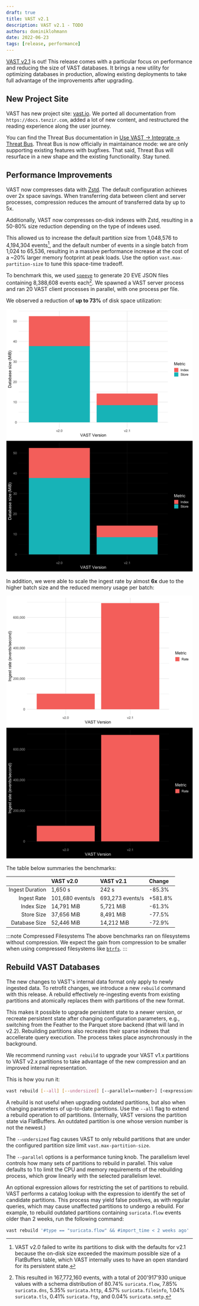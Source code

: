 ```yaml
---
draft: true
title: VAST v2.1
description: VAST v2.1 - TODO
authors: dominiklohmann
date: 2022-06-23
tags: [release, performance]
---
```


[VAST v2.1][github-vast-release] is out! This release comes with a particular
focus on performance and reducing the size of VAST databases. It brings a new
utility for optimizing databases in production, allowing existing deployments to
take full advantage of the improvements after upgrading.

[github-vast-release]: https://github.com/tenzir/vast/releases/tag/v2.1.0

<!--truncate-->

## New Project Site

VAST has new project site: [vast.io](https://vast.io). We ported all
documentation from `https://docs.tenzir.com`, added a lot of new content, and
restructured the reading experience along the user journey.

You can find the Threat Bus documentation in [Use VAST → Integrate → Threat
Bus](/docs/use-vast/integrate/threatbus). Threat Bus is now officially in
maintainance mode: we are only supporting existing features with bugfixes. That
said, Threat Bus will resurface in a new shape and the existing functionality.
Stay tuned.

## Performance Improvements

VAST now compresses data with [Zstd](http://www.zstd.net). The default
configuration achieves over 2x space savings. When transferring data between
client and server processes, compression reduces the amount of transferred data
by up to 5x.

Additionally, VAST now compresses on-disk indexes with Zstd, resulting in a
50-80% size reduction depending on the type of indexes used.

This allowed us to increase the default partition size from 1,048,576 to
4,194,304 events[^1], and the default number of events in a single batch from 1,024
to 65,536, resulting in a massive performance increase at the cost of a ~20%
larger memory footprint at peak loads. Use the option `vast.max-partition-size`
to tune this space-time tradeoff.

To benchmark this, we used [`speeve`][speeve] to generate 20 EVE JSON files
containing 8,388,608 events each[^2]. We spawned a VAST server process and ran
20 VAST client processes in parallel, with one process per file.

We observed a reduction of **up to 73%** of disk space utilization:

![Database Size](storage-light.png#gh-light-mode-only)
![Database Size](storage-dark.png#gh-dark-mode-only)

In addition, we were able to scale the ingest rate by almost **6x** due to the
higher batch size and the reduced memory usage per batch:

![Ingest Rate](rate-light.png#gh-light-mode-only)
![Ingest Rate](rate-dark.png#gh-dark-mode-only)

The table below summaries the benchmarks:

||VAST v2.0|VAST v2.1|Change|
|-:|:-|:-|:-|
|Ingest Duration|1,650 s|242 s|-85.3%|
|Ingest Rate|101,680 events/s|693,273 events/s|+581.8%|
|Index Size|14,791 MiB|5,721 MiB|-61.3%|
|Store Size|37,656 MiB|8,491 MiB|-77.5%|
|Database Size|52,446 MiB|14,212 MiB|-72.9%|

:::note Compressed Filesystems
The above benchmarks ran on filesystems without compression. We expect the gain
from compression to be smaller when using compressed filesystems like
[`btrfs`][btrfs].
:::

[speeve]: https://github.com/satta/speeve
[btrfs]: https://btrfs.wiki.kernel.org/index.php/Main_Page

[^1]: VAST v2.0 failed to write its partitions to disk with the defaults for
  v2.1 because the on-disk size exceeded the maximum possible size of a
  FlatBuffers table, which VAST internally uses to have an open standard for its
  persistent state.
[^2]: This resulted in 167,772,160 events, with a total of 200'917'930 unique
  values with a schema distribution of 80.74% `suricata.flow`, 7.85%
  `suricata.dns`, 5.35% `suricata.http`, 4.57% `suricata.fileinfo`, 1.04%
  `suricata.tls`, 0.41% `suricata.ftp`, and 0.04% `suricata.smtp`.

## Rebuild VAST Databases

The new changes to VAST's internal data format only apply to newly ingested
data. To retrofit changes, we introduce a new `rebuild` command with this
release. A rebuild effectively re-ingesting events from existing partitions and
atomically replaces them with partitions of the new format.

This makes it possible to upgrade persistent state to a newer version, or
recreate persistent state after changing configuration parameters, e.g.,
switching from the Feather to the Parquet store backend (that will land in
v2.2). Rebuilding partitions also recreates their sparse indexes that
accellerate query execution. The process takes place asynchronously in the
background.

We recommend running `vast rebuild` to upgrade your VAST v1.x partitions to VAST
v2.x partitions to take advantage of the new compression and an improved
internal representation.

This is how you run it:

```bash
vast rebuild [--all] [--undersized] [--parallel=<number>] [<expression>]
```

A rebuild is not useful when upgrading outdated partitions, but also when
changing parameters of up-to-date partitions. Use the `--all` flag to extend a
rebuild operation to _all_ partitions. (Internally, VAST versions the partition
state via FlatBuffers. An outdated partition is one whose version number is not
the newest.)

The `--undersized` flag causes VAST to only rebuild partitions that are under
the configured partition size limit `vast.max-partition-size`.

The `--parallel` options is a performance tuning knob. The parallelism level
controls how many sets of partitions to rebuild in parallel. This value defaults
to 1 to limit the CPU and memory requirements of the rebuilding process, which
grow linearly with the selected parallelism level.

An optional expression allows for restricting the set of partitions to rebuild.
VAST performs a catalog lookup with the expression to identify the set of
candidate partitions. This process may yield false positives, as with regular
queries, which may cause unaffected partitions to undergo a rebuild. For
example, to rebuild outdated partitions containing `suricata.flow` events
older than 2 weeks, run the following command:

```bash
vast rebuild '#type == "suricata.flow" && #import_time < 2 weeks ago'
```
